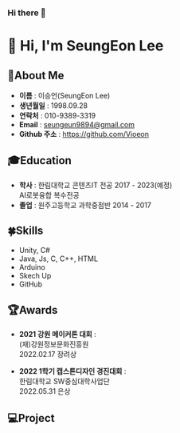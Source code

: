 ### Hi there 👋

<!--
**Vioeon/Vioeon** is a ✨ _special_ ✨ repository because its `README.md` (this file) appears on your GitHub profile.

Here are some ideas to get you started:

- 🔭 I’m currently working on ...
- 🌱 I’m currently learning ...
- 👯 I’m looking to collaborate on ...
- 🤔 I’m looking for help with ...
- 💬 Ask me about ...
- 📫 How to reach me: ...
- 😄 Pronouns: ...
- ⚡ Fun fact: ...
-->

<h1 align="left">👋 Hi, I'm SeungEon Lee</h1>

## :raised_hands:About Me
- **이름** : 이승언(SeungEon Lee) <br>
- **생년월일** : 1998.09.28 <br>
- **연락처** : 010-9389-3319
- **Email** : seungeun9894@gmail.com
- **Github 주소** : https://github.com/Vioeon

## :mortar_board:Education
- **학사** : 한림대학교 콘텐츠IT 전공  2017 - 2023(예정) <br>
             AI로봇융합 복수전공 <br>
- **졸업** : 원주고등학교 과학중점반   2014 - 2017 <br>

## :four_leaf_clover:Skills
- Unity, C#
- Java, Js, C, C++, HTML
- Arduino
- Skech Up
- GitHub

## :trophy:Awards
- **2021 강원 메이커톤 대회** :  <br>
  (재)강원정보문화진흥원 <br>
  2022.02.17 장려상 <br>

- **2022 1학기 캡스톤디자인 경진대회** :  <br>
  한림대학교 SW중심대학사업단 <br>
  2022.05.31 은상 <br>

## :computer:Project

